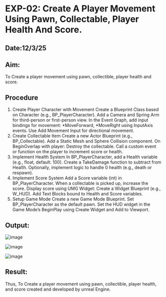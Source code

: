 # EXP-02: Create A Player Movement Using Pawn, Collectable, Player Health And Score.

## Date:12/3/25

## Aim:
To Create a player movement using pawn, collectible, player health and score.

## Procedure
1. Create Player Character with Movement
Create a Blueprint Class based on Character (e.g., BP_PlayerCharacter).
Add a Camera and Spring Arm for third-person or first-person view.
In the Event Graph, add input bindings for movement:
*MoveForward, *MoveRight using InputAxis events.
Use Add Movement Input for directional movement.
2. Create Collectable Item
Create a new Actor Blueprint (e.g., BP_Collectable).
Add a Static Mesh and Sphere Collision component.
On BeginOverlap with player:
Destroy the collectable.
Call a custom event or function on the player to increment score or health.
3. Implement Health System
In BP_PlayerCharacter, add a Health variable (e.g., float, default: 100).
Create a TakeDamage function to subtract from Health.
Optionally, implement logic to handle 0 health (e.g., death or respawn).
4. Implement Score System
Add a Score variable (int) in BP_PlayerCharacter.
When a collectable is picked up, increase the score.
Display score using UMG Widget:
Create a Widget Blueprint (e.g., W_HUD).
Add Text Blocks bound to Health and Score variables.
5. Setup Game Mode
Create a new Game Mode Blueprint.
Set BP_PlayerCharacter as the default pawn.
Set the HUD widget in the Game Mode’s BeginPlay using Create Widget and Add to Viewport.

## Output:

![image](https://github.com/user-attachments/assets/24e5cd97-2506-4d7a-b9a4-c64145ca536b)

![image](https://github.com/user-attachments/assets/aeaf6771-470f-44de-9e06-aea4713648a8)

![image](https://github.com/user-attachments/assets/b35dcced-ecb5-4eba-b5f6-1dec607bcd89)


## Result:
Thus, To Create a player movement using pawn, collectible, player health, and score created and developed by unreal Engine.
